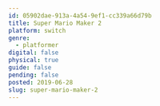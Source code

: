 ```yaml
---
id: 05902dae-913a-4a54-9ef1-cc339a66d79b
title: Super Mario Maker 2
platform: switch
genre:
  - platformer
digital: false
physical: true
guide: false
pending: false
posted: 2019-06-28
slug: super-mario-maker-2
---
```


